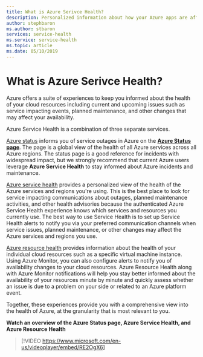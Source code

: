 ```yaml
---
title: What is Azure Serivce Health?
description: Personalized information about how your Azure apps are affected by current and future Azure service problems and maintenance. 
author: stephbaron
ms.author: stbaron
services: service-health
ms.service: service-health
ms.topic: article
ms.date: 05/10/2019
---
```

# What is Azure Serivce Health?

Azure offers a suite of experiences to keep you informed about the health of your cloud resources including current and upcoming issues such as service impacting events, planned maintenance, and other changes that may affect your availability.

Azure Service Health is a combination of three separate services.

[Azure status](azure-status-overview.md) informs you of service outages in Azure on the **[Azure Status page](https://status.azure.com)**. The page is a global view of the health of all Azure services across all Azure regions. The status page is a good reference for incidents with widespread impact, but we strongly recommend that current Azure users leverage **Azure Service Health** to stay informed about Azure incidents and maintenance.

[Azure service health](service-health-overview.md) provides a personalized view of the health of the Azure services and regions you're using. This is the best place to look for service impacting communications about outages, planned maintenance activities, and other health advisories because the authenticated Azure Service Health experience knows which services and resources you currently use. The best way to use Service Health is to set up Service Health alerts to notify you via your preferred communication channels when service issues, planned maintenance, or other changes may affect the Azure services and regions you use.

[Azure resource health](resource-health-overview.md) provides information about the health of your individual cloud resources such as a specific virtual machine instance. Using Azure Monitor, you can also configure alerts to notify you of availability changes to your cloud resources. Azure Resource Health along with Azure Monitor notifications will help you stay better informed about the availability of your resources minute by minute and quickly assess whether an issue is due to a problem on your side or related to an Azure platform event.

Together, these experiences provide you with a comprehensive view into the health of Azure, at the granularity that is most relevant to you.

**Watch an overview of the Azure Status page, Azure Service Health, and Azure Resource Health**

>[!VIDEO https://www.microsoft.com/en-us/videoplayer/embed/RE2OgX6]

